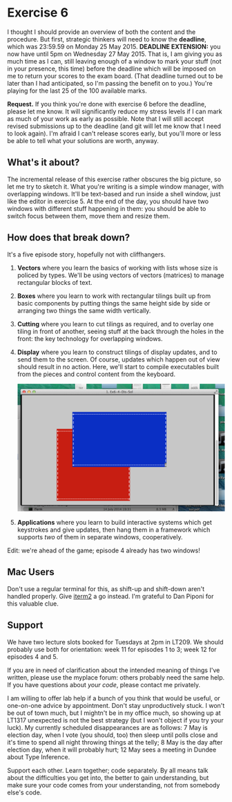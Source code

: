 # Exercise 6

I thought I should provide an overview of both the content and the
procedure. But first, strategic thinkers will need to know the
**deadline**, which was 23:59.59 on Monday 25 May 2015.  **DEADLINE
EXTENSION:** you now have until 5pm on Wednesday 27 May 2015. That is,
I am giving you as much time as I can, still leaving enough of a
window to mark your stuff (not in your presence, this time) before the
deadline which will be imposed on me to return your scores to the exam
board.  (That deadline turned out to be later than I had anticipated,
so I'm passing the benefit on to you.)  You're playing for the last 25
of the 100 available marks.

**Request.** If you think you're done with exercise 6 before the
deadline, please let me know. It will significantly reduce my stress
levels if I can mark as much of your work as early as possible. Note
that I will still accept revised submissions up to the deadline (and
git will let me know that I need to look again). I'm afraid I can't
release scores early, but you'll more or less be able to tell what
your solutions are worth, anyway.


## What's it about?

The incremental release of this exercise rather obscures the big
picture, so let me try to sketch it. What you're writing is a simple
window manager, with overlapping windows. It'll be text-based and run
inside a shell window, just like the editor in exercise 5. At the end
of the day, you should have two windows with different stuff happening
in them: you should be able to switch focus between them, move them
and resize them.


## How does that break down?

It's a five episode story, hopefully not with cliffhangers.

1. **Vectors** where you learn the basics of working with lists whose
   size is policed by types. We'll be using vectors of vectors
   (matrices) to manage rectangular blocks of text.

2. **Boxes** where you learn to work with rectangular tilings built up
   from basic components by putting things the same height side by
   side or arranging two things the same width vertically.

3. **Cutting** where you learn to cut tilings as required, and to
   overlay one tiling in front of another, seeing stuff at the back
   through the holes in the front: the key technology for overlapping
   windows.

4. **Display** where you learn to construct tilings of display
   updates, and to send them to the screen. Of course, updates which
   happen out of view should result in no action. Here, we'll start to
   compile executables built from the pieces and control content from
   the keyboard.

   ![Episode 4 going](Ex6-4-Going.png)

5. **Applications** where you learn to build interactive systems which
   get keystrokes and give updates, then hang them in a framework
   which supports *two* of them in separate windows, cooperatively.

Edit: we're ahead of the game; episode 4 already has two windows!


## Mac Users

Don't use a regular terminal for this, as shift-up and shift-down
aren't handled properly. Give [iterm2](http://iterm2.com/) a go
instead. I'm grateful to Dan Piponi for this valuable clue.


## Support

We have two lecture slots booked for Tuesdays at 2pm in LT209. We
should probably use both for orientation: week 11 for episodes 1 to 3;
week 12 for episodes 4 and 5.

If you are in need of clarification about the intended meaning of
things I've written, please use the myplace forum: others probably
need the same help. If you have questions about *your code*, please
contact me privately.

I am willing to offer lab help if a bunch of you think that would be
useful, or one-on-one advice by appointment. Don't stay unproductively
stuck. I won't be out of town much, but I mightn't be in my office
much, so showing up at LT1317 unexpected is not the best strategy (but
I won't object if you try your luck). My currently scheduled
disappearances are as follows: 7 May is election day, when I vote (you
should, too) then sleep until polls close and it's time to spend all
night throwing things at the telly; 8 May is the day after election
day, when it will probably hurt; 12 May sees a meeting in Dundee about
Type Inference.

Support each other. Learn together; code separately. By all means talk
about the difficulties you get into, the better to gain understanding,
but make sure your code comes from your understanding, not from
somebody else's code.

